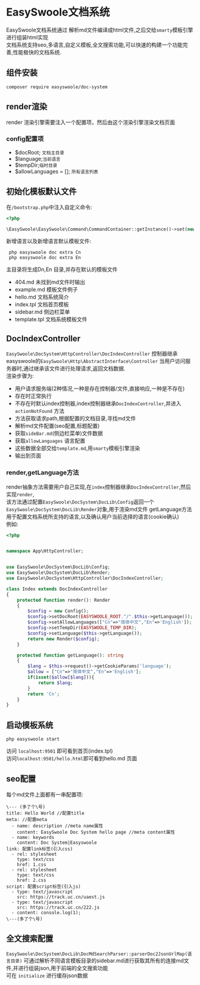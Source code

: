 # EasySwoole文档系统
EasySwoole文档系统通过 解析md文件编译成html文件,之后交给`smarty`模板引擎进行组装html实现  
文档系统支持seo,多语言,自定义模板,全文搜索功能,可以快速的构建一个功能完善,性能极快的文档系统.  

## 组件安装
```
composer require easyswoole/doc-system
```
## render渲染
render 渲染引擎需要注入一个配置项，然后由这个渲染引擎渲染文档页面
### config配置项
- $docRoot; `文档主目录`
- $language;`当前语言`
- $tempDir;`临时目录`
- $allowLanguages = []; `所有语言列表`

## 初始化模板默认文件 
在`/bootstrap.php`中注入自定义命令:
```php
<?php

\EasySwoole\EasySwoole\Command\CommandContainer::getInstance()->set(new \EasySwoole\DocSystem\DocLib\DocCommand(getcwd()));
```
新增语言以及新增语言默认模板文件:
```
 php easyswoole doc extra Cn 
 php easyswoole doc extra En 
```
主目录将生成Dn,En 目录,并存在默认的模板文件
- 404.md 未找到md文件时输出
- example.md 模板文件例子
- hello.md 文档系统简介
- index.tpl 文档首页模板
- sidebar.md 侧边栏菜单
- template.tpl 文档系统模板文件

## DocIndexController
`EasySwoole\DocSystem\HttpController\DocIndexController` 控制器继承easyswoole的`EasySwoole\Http\AbstractInterface\Controller`  当用户访问服务器时,通过继承该文件进行处理请求,返回文档数据.   
渲染步骤为:  
- 用户请求服务端(2种情况,一种是存在控制器/文件,直接响应,一种是不存在)
- 存在时正常执行
- 不存在时默认index控制器,index控制器继承`DocIndexController`,并进入`actionNotFound` 方法
- 方法获取请求path,根据配置的文档目录,寻找md文件
- 解析md文件配置(seo配置,标题配置)
- 获取`sideBar.md`(侧边栏菜单)文件数据
- 获取`allowLanguages` 语言配置
- 这些数据全部交给`template.md`,用`smarty`模板引擎渲染
- 输出到页面

###  render,getLanguage方法
render抽象方法需要用户自己实现,在`index`控制器继承`DocIndexController`,然后实现`render`,  
该方法通过配置`EasySwoole\DocSystem\DocLib\Config`返回一个`EasySwoole\DocSystem\DocLib\Render`对象,用于渲染md文件 
 getLanguage方法用于配置文档系统所支持的语言,以及确认用户当前选择的语言(cookie确认)  
例如:  
```php
<?php


namespace App\HttpController;


use EasySwoole\DocSystem\DocLib\Config;
use EasySwoole\DocSystem\DocLib\Render;
use EasySwoole\DocSystem\HttpController\DocIndexController;

class Index extends DocIndexController
{
    protected function render(): Render
    {
        $config = new Config();
        $config->setDocRoot(EASYSWOOLE_ROOT."/".$this->getLanguage());
        $config->setAllowLanguages(["Cn"=>"简体中文","En"=>'English']);
        $config->setTempDir(EASYSWOOLE_TEMP_DIR);
        $config->setLanguage($this->getLanguage());
        return new Render($config);
    }

    protected function getLanguage(): string
    {
        $lang = $this->request()->getCookieParams('language');
        $allow = ["Cn"=>"简体中文","En"=>'English'];
        if(isset($allow[$lang])){
            return $lang;
        }
        return 'Cn';
    }
}
```

## 启动模板系统
```
php easyswoole start
```
访问 `localhost:9501` 即可看到首页(index.tpl)  
访问`localhost:9501/hello.html`即可看到hello.md 页面  


## seo配置
每个md文件上面都有一串配置项:  
```
\--- (多了个\号)
title: Hello World //配置title
meta: //配置meta
  - name: description //meta name属性 
    content: EasySwoole Doc System hello page //meta content属性
  - name: keywords
    content: Doc System|Easyswoole
link: 配置link标签(引入css)
  - rel: stylesheet
    type: text/css    
    href: 1.css 
  - rel: stylesheet
    type: text/css    
    href: 2.css
script: 配置script标签(引入js)
  - type: text/javascript
    src: https://track.uc.cn/uaest.js   
  - type: text/javascript
    src: https://track.uc.cn/222.js   
  - content: console.log(1);
\---(多了个\号)
```

## 全文搜索配置
`EasySwoole\DocSystem\DocLib\DocMdSearchParser::parserDoc2JsonUrlMap(语言目录)` 可通过解析不同语言模板目录的sidebar.md进行获取其所有的连接md文件,并进行组装json,用于前端的全文搜索功能  
可在 `initialize` 进行缓存json数据 
